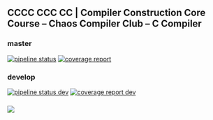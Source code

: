## CCCC CCC CC | Compiler Construction Core Course – Chaos Compiler Club – C Compiler

### master 
[![pipeline status](https://cc.cdl.uni-saarland.de/ccc/c4/badges/master/pipeline.svg)](https://cc.cdl.uni-saarland.de/ccc/c4/commits/master)
[![coverage report](https://cc.cdl.uni-saarland.de/ccc/c4/badges/master/coverage.svg)](https://cc.cdl.uni-saarland.de/ccc/c4/commits/master)
### develop 
[![pipeline status dev](https://cc.cdl.uni-saarland.de/ccc/c4/badges/develop/pipeline.svg)](https://cc.cdl.uni-saarland.de/ccc/c4/commits/develop)
[![coverage report dev](https://cc.cdl.uni-saarland.de/ccc/c4/badges/develop/coverage.svg)](https://cc.cdl.uni-saarland.de/ccc/c4/commits/develop)
###
![](https://cc.cdl.uni-saarland.de/ccc/c4/-/jobs/artifacts/develop/raw/benchmark.svg?job=deploy%3Abenchmark)
